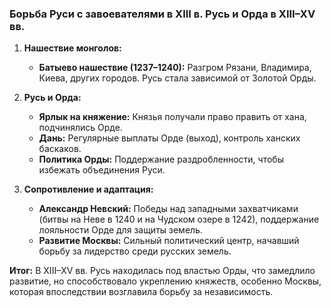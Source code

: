 ### Борьба Руси с завоевателями в XIII в. Русь и Орда в XIII–XV вв.

1. **Нашествие монголов:**
    
    - **Батыево нашествие (1237–1240):** Разгром Рязани, Владимира, Киева, других городов. Русь стала зависимой от Золотой Орды.
2. **Русь и Орда:**
    
    - **Ярлык на княжение:** Князья получали право править от хана, подчинялись Орде.
    - **Дань:** Регулярные выплаты Орде (выход), контроль ханских баскаков.
    - **Политика Орды:** Поддержание раздробленности, чтобы избежать объединения Руси.
3. **Сопротивление и адаптация:**
    
    - **Александр Невский:** Победы над западными захватчиками (битвы на Неве в 1240 и на Чудском озере в 1242), поддержание лояльности Орде для защиты земель.
    - **Развитие Москвы:** Сильный политический центр, начавший борьбу за лидерство среди русских земель.

**Итог:** В XIII–XV вв. Русь находилась под властью Орды, что замедлило развитие, но способствовало укреплению княжеств, особенно Москвы, которая впоследствии возглавила борьбу за независимость.